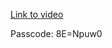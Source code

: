 
[Link to video](https://ucsd.zoom.us/rec/share/a0qCAr26XCgI6bZqRb_p5tggszHbqJ4Ee_TIOd9FDVjPUJiTnbtRdHVt74kIi4kq.JpunQR-zWu3t73nN?startTime=1744094423000)

Passcode: 8E=Npuw0